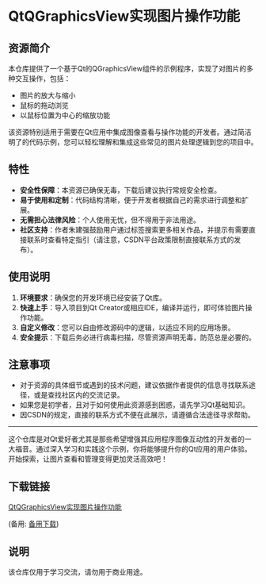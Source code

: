 # QtQGraphicsView实现图片操作功能

## 资源简介

本仓库提供了一个基于Qt的QGraphicsView组件的示例程序，实现了对图片的多种交互操作，包括：

- 图片的放大与缩小
- 鼠标的拖动浏览
- 以鼠标位置为中心的缩放功能

该资源特别适用于需要在Qt应用中集成图像查看与操作功能的开发者。通过简洁明了的代码示例，您可以轻松理解和集成这些常见的图片处理逻辑到您的项目中。

## 特性

- **安全性保障**：本资源已确保无毒，下载后建议执行常规安全检查。
- **易于使用和定制**：代码结构清晰，便于开发者根据自己的需求进行调整和扩展。
- **无需担心法律风险**：个人使用无忧，但不得用于非法用途。
- **社区支持**：作者朱建强鼓励用户通过标签搜索更多相关作品，并提示有需要直接联系时查看特定指引（请注意，CSDN平台政策限制直接联系方式的发布）。

## 使用说明

1. **环境要求**：确保您的开发环境已经安装了Qt库。
2. **快速上手**：导入项目到Qt Creator或相应IDE，编译并运行，即可体验图片操作功能。
3. **自定义修改**：您可以自由修改源码中的逻辑，以适应不同的应用场景。
4. **安全提示**：下载后务必进行病毒扫描，尽管资源声明无毒，防范总是必要的。

## 注意事项

- 对于资源的具体细节或遇到的技术问题，建议依据作者提供的信息寻找联系途径，或是查找社区内的交流记录。
- 如果您是初学者，且对于如何使用此资源感到困惑，请先学习Qt基础知识。
- 因CSDN的规定，直接的联系方式不便在此展示，请遵循合法途径寻求帮助。

---

这个仓库是对Qt爱好者尤其是那些希望增强其应用程序图像互动性的开发者的一大福音。通过深入学习和实践这个示例，你将能够提升你的Qt应用的用户体验。开始探索，让图片查看和管理变得更加灵活高效吧！

## 下载链接
[QtQGraphicsView实现图片操作功能](https://pan.quark.cn/s/f56e323ce174) 

(备用: [备用下载](https://pan.baidu.com/s/1OeRlEpYGwc4pjPaept1pIw?pwd=9xls))

## 说明

该仓库仅用于学习交流，请勿用于商业用途。
